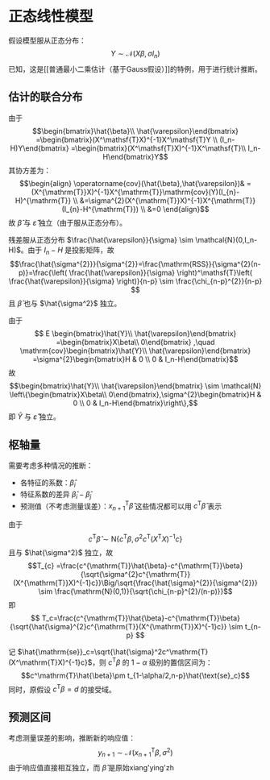 # 正态线性模型

假设模型服从正态分布：
$$ Y \sim \mathcal{N}(X\beta,\sigma I_n) $$
已知，这是[[普通最小二乘估计（基于Gauss假设）]]的特例，用于进行统计推断。

## 估计的联合分布

由于
$$\begin{bmatrix}\hat{\beta}\\ \hat{\varepsilon}\end{bmatrix}
=\begin{bmatrix}(X^\mathsf{T}X)^{-1}X^\mathsf{T}Y \\ (I_n-H)Y\end{bmatrix}
=\begin{bmatrix}(X^\mathsf{T}X)^{-1}X^\mathsf{T}\\ I_n-H\end{bmatrix}Y$$
其协方差为：
$$\begin{align}
\operatorname{cov}(\hat{\beta},\hat{\varepsilon})& =(X^{\mathrm{T}}X)^{-1}X^{\mathrm{T}}\mathrm{cov}(Y)(I_{n}-H)^{\mathrm{T}} \\
&=\sigma^{2}(X^{\mathrm{T}}X)^{-1}X^{\mathrm{T}}(I_{n}-H^{\mathrm{T}}) \\
&=0
\end{align}$$
故 $\hat{\beta}$ 与 $\hat{\varepsilon}$ 独立（由于服从正态分布）。

残差服从正态分布 $\frac{\hat{\varepsilon}}{\sigma} \sim \mathcal{N}(0,I_n-H)$。由于 $I_n-H$ 是投影矩阵，故 
$$\frac{\hat{\sigma^{2}}}{\sigma^{2}}=\frac{\mathrm{RSS}}{\sigma^{2}(n-p)}=\frac{\left( \frac{\hat{\varepsilon}}{\sigma} \right)^\mathsf{T}\left( \frac{\hat{\varepsilon}}{\sigma} \right)}{n-p} \sim \frac{\chi_{n-p}^{2}}{n-p} $$
且 $\hat{\beta}$ 也与 $\hat{\sigma^2}$ 独立。

由于
$$
E \begin{bmatrix}\hat{Y}\\ \hat{\varepsilon}\end{bmatrix}
=\begin{bmatrix}X\beta\\ 0\end{bmatrix} ,\quad
\mathrm{cov}\begin{bmatrix}\hat{Y}\\ \hat{\varepsilon}\end{bmatrix}
=\sigma^{2}\begin{bmatrix}H & 0 \\ 0 & I_n-H\end{bmatrix}$$
故
$$\begin{bmatrix}\hat{Y}\\ \hat{\varepsilon}\end{bmatrix} \sim \mathcal{N} \left\{\begin{bmatrix}X\beta\\ 0\end{bmatrix},\sigma^{2}\begin{bmatrix}H & 0 \\ 0 & I_n-H\end{bmatrix}\right\},$$
即 $\hat{Y}$ 与 $\hat{\varepsilon}$ 独立。

## 枢轴量

需要考虑多种情况的推断：
+ 各特征的系数：$\hat{\beta}_i$
+ 特征系数的差异 $\hat{\beta}_i-\hat{\beta}_j$
+ 预测值（不考虑测量误差）：$x_{n+1}^\mathsf{T}\hat{\beta}$
这些情况都可以用 $c^\mathsf{T} \hat{\beta}$ 表示

由于
$$c^\mathrm{T}\hat{\beta}\sim\mathrm{N}\left\{c^\mathrm{T}\beta,\sigma^2c^\mathrm{T}(X^\mathrm{T}X)^{-1}c\right\}$$
且与 $\hat{\sigma^2}$ 独立，故
$$T_{c} =\frac{c^{\mathrm{T}}\hat{\beta}-c^{\mathrm{T}}\beta}{\sqrt{\sigma^{2}c^{\mathrm{T}}(X^{\mathrm{T}}X)^{-1}c}}\Big/\sqrt{\frac{\hat{\sigma}^{2}}{\sigma^{2}}} \sim \frac{\mathrm{N}(0,1)}{\sqrt{\chi_{n-p}^{2}/(n-p)}}$$
即
$$ T_c=\frac{c^{\mathrm{T}}\hat{\beta}-c^{\mathrm{T}}\beta}{\sqrt{\hat{\sigma}^{2}c^{\mathrm{T}}(X^{\mathrm{T}}X)^{-1}c}} \sim t_{n-p} $$

记 $\hat{\mathrm{se}}_c=\sqrt{\hat{\sigma}^2c^\mathrm{T}(X^\mathrm{T}X)^{-1}c}$，则 $c^\mathsf{T}\beta$ 的 $1-\alpha$ 级别的置信区间为：
$$c^\mathrm{T}\hat{\beta}\pm t_{1-\alpha/2,n-p}\hat{\text{se}_c}$$ 同时，原假设 $c^\mathsf{T}\beta=d$ 的接受域。

## 预测区间

考虑测量误差的影响，推断新的响应值：
$$ y_{n+1} \sim \mathcal{N}(x_{n+1}^\mathsf{T}\beta, \sigma^2) $$
由于响应值直接相互独立，而 $\hat{\beta}$ 是原始xiang'ying'zh